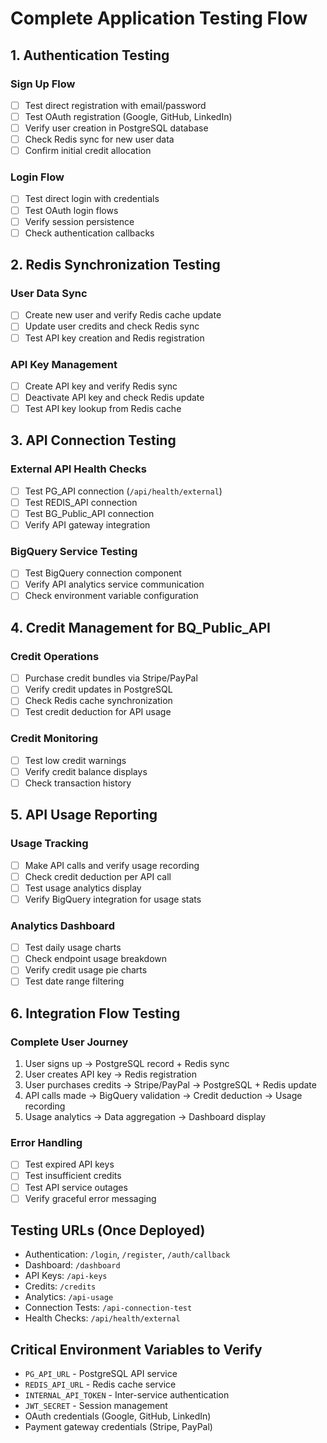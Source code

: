 # Complete Application Testing Flow

## 1. Authentication Testing
### Sign Up Flow
- [ ] Test direct registration with email/password
- [ ] Test OAuth registration (Google, GitHub, LinkedIn)
- [ ] Verify user creation in PostgreSQL database
- [ ] Check Redis sync for new user data
- [ ] Confirm initial credit allocation

### Login Flow
- [ ] Test direct login with credentials
- [ ] Test OAuth login flows
- [ ] Verify session persistence
- [ ] Check authentication callbacks

## 2. Redis Synchronization Testing
### User Data Sync
- [ ] Create new user and verify Redis cache update
- [ ] Update user credits and check Redis sync
- [ ] Test API key creation and Redis registration

### API Key Management
- [ ] Create API key and verify Redis sync
- [ ] Deactivate API key and check Redis update
- [ ] Test API key lookup from Redis cache

## 3. API Connection Testing
### External API Health Checks
- [ ] Test PG_API connection (`/api/health/external`)
- [ ] Test REDIS_API connection 
- [ ] Test BG_Public_API connection
- [ ] Verify API gateway integration

### BigQuery Service Testing
- [ ] Test BigQuery connection component
- [ ] Verify API analytics service communication
- [ ] Check environment variable configuration

## 4. Credit Management for BQ_Public_API
### Credit Operations
- [ ] Purchase credit bundles via Stripe/PayPal
- [ ] Verify credit updates in PostgreSQL
- [ ] Check Redis cache synchronization
- [ ] Test credit deduction for API usage

### Credit Monitoring
- [ ] Test low credit warnings
- [ ] Verify credit balance displays
- [ ] Check transaction history

## 5. API Usage Reporting
### Usage Tracking
- [ ] Make API calls and verify usage recording
- [ ] Check credit deduction per API call
- [ ] Test usage analytics display
- [ ] Verify BigQuery integration for usage stats

### Analytics Dashboard
- [ ] Test daily usage charts
- [ ] Check endpoint usage breakdown
- [ ] Verify credit usage pie charts
- [ ] Test date range filtering

## 6. Integration Flow Testing
### Complete User Journey
1. User signs up → PostgreSQL record + Redis sync
2. User creates API key → Redis registration
3. User purchases credits → Stripe/PayPal → PostgreSQL + Redis update
4. API calls made → BigQuery validation → Credit deduction → Usage recording
5. Usage analytics → Data aggregation → Dashboard display

### Error Handling
- [ ] Test expired API keys
- [ ] Test insufficient credits
- [ ] Test API service outages
- [ ] Verify graceful error messaging

## Testing URLs (Once Deployed)
- Authentication: `/login`, `/register`, `/auth/callback`
- Dashboard: `/dashboard`
- API Keys: `/api-keys`
- Credits: `/credits`
- Analytics: `/api-usage`
- Connection Tests: `/api-connection-test`
- Health Checks: `/api/health/external`

## Critical Environment Variables to Verify
- `PG_API_URL` - PostgreSQL API service
- `REDIS_API_URL` - Redis cache service  
- `INTERNAL_API_TOKEN` - Inter-service authentication
- `JWT_SECRET` - Session management
- OAuth credentials (Google, GitHub, LinkedIn)
- Payment gateway credentials (Stripe, PayPal)